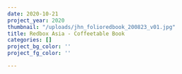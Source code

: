 ```yaml
---
date: 2020-10-21
project_year: 2020
thumbnail: "/uploads/jhn_folioredbook_200823_v01.jpg"
title: Redbox Asia - Coffeetable Book
categories: []
project_bg_color: ''
project_fg_color: ''

---
```

